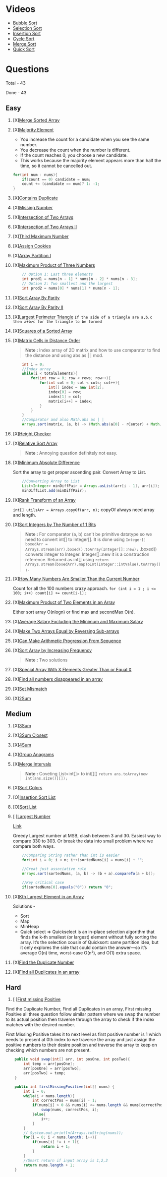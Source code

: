 # Videos
- [Bubble Sort](https://youtu.be/F5MZyqRp_IM)
- [Selection Sort](https://youtu.be/Nd4SCCIHFWk)
- [Insertion Sort](https://youtu.be/By_5-RRqVeE)
- [Cycle Sort](https://www.youtube.com/watch?v=JfinxytTYFQ&list=RDCMUCBGOUQHNNtNGcGzVq5rIXjw&start_radio=1&rv=JfinxytTYFQ&t=2)
- [Merge Sort](https://youtu.be/iKGAgWdgoRk)
- [Quick Sort](https://youtu.be/Z8svOqamag8)

# Questions

Total - 43

Done - 43

## Easy
1. [X][Merge Sorted Array](https://leetcode.com/problems/merge-sorted-array/)
1. [X][Majority Element](https://leetcode.com/problems/majority-element/)

    - You increase the count for a candidate when you see the same number.
    - You decrease the count when the number is different.
    - If the count reaches 0, you choose a new candidate.
    - This works because the majority element appears more than half the time, so it cannot be cancelled out.

    ```java
    for(int num : nums){
        if(count == 0) candidate = num;
        count += (candidate == num)? 1: -1;
    }
    ```

1. [X][Contains Duplicate](https://leetcode.com/problems/contains-duplicate/)
1. [X][Missing Number](https://leetcode.com/problems/missing-number/)
1. [X][Intersection of Two Arrays](https://leetcode.com/problems/intersection-of-two-arrays/)
1. [X][Intersection of Two Arrays II](https://leetcode.com/problems/intersection-of-two-arrays-ii/)
1. [X][Third Maximum Number](https://leetcode.com/problems/third-maximum-number/)
1. [X][Assign Cookies](https://leetcode.com/problems/assign-cookies/)
1. [X][Array Partition I](https://leetcode.com/problems/array-partition-i/)
1. [X][Maximum Product of Three Numbers](https://leetcode.com/problems/maximum-product-of-three-numbers/)

    ```java
        // Option 1: Last three elements
        int prod1 = nums[n - 1] * nums[n - 2] * nums[n - 3];
        // Option 2: Two smallest and the largest
        int prod2 = nums[0] * nums[1] * nums[n - 1];
    ```

1. [X][Sort Array By Parity](https://leetcode.com/problems/sort-array-by-parity/)
1. [X][Sort Array By Parity II](https://leetcode.com/problems/sort-array-by-parity-ii/)
1. [X][Largest Perimeter Triangle](https://leetcode.com/problems/largest-perimeter-triangle/)
    `If the side of a triangle are a,b,c then a+b>c for the triangle to be formed`
1. [X][Squares of a Sorted Array](https://leetcode.com/problems/squares-of-a-sorted-array/)
1. [X][Matrix Cells in Distance Order](https://leetcode.com/problems/matrix-cells-in-distance-order/)
    >**Note :** Index array of 2D matrix and how to use comparator to find the distance and using abs as | | mod.
    ```java
        int i = 0;
        //Index array
        while(i < totalElements){
            for(int row = 0; row < rows; row++){
                for(int col = 0; col < cols; col++){
                    int[] index = new int[2];
                    index[0] = row;
                    index[1] = col;
                    matrix[i++] = index;
                }
            }
        }
        //Comparator and also Math.abs as | |
        Arrays.sort(matrix, (a, b) -> (Math.abs(a[0] - rCenter) + Math.abs(a[1] - cCenter)) - (Math.abs(b[0] - rCenter) + Math.abs(b[1] - cCenter)));
    ```
1. [X][Height Checker](https://leetcode.com/problems/height-checker/)
1. [X][Relative Sort Array](https://leetcode.com/problems/relative-sort-array/)

    >**Note :** Annoying question definitely not easy.

1. [X][Minimum Absolute Difference](https://leetcode.com/problems/minimum-absolute-difference/)

    Sort the array to get proper ascending pair. Convert Array to List.
    ```java
        //Converting Array to List
        List<Integer> minDiffPair = Arrays.asList(arr[i - 1], arr[i]);
        minDiffList.add(minDiffPair);
    ```
1. [X][Rank Transform of an Array](https://leetcode.com/problems/rank-transform-of-an-array/)

    `int[] utilsArr = Arrays.copyOf(arr, n);` copyOf always need array and length.

1. [X][Sort Integers by The Number of 1 Bits](https://leetcode.com/problems/sort-integers-by-the-number-of-1-bits/)

    >**Note :** For comparator (a, b) can't be primitive datatype so we need to convert int[] to Integer[]. It is done using `Integer[] boxedArr = Arrays.stream(arr).boxed().toArray(Integer[]::new);` .boxed() converts integer to Integer. Integer[]::new it is a construction reference. Returned as int[] using `return Arrays.stream(boxedArr).mapToInt(Integer::intValue).toArray();`.

1. [X][How Many Numbers Are Smaller Than the Current Number](https://leetcode.com/problems/how-many-numbers-are-smaller-than-the-current-number/)

    Count for all the 100 numbers crazy approach.
    `for (int i = 1 ; i <= 100; i++) count[i] += count[i-1];`

1. [X][Maximum Product of Two Elements in an Array](https://leetcode.com/problems/maximum-product-of-two-elements-in-an-array/)

    Either sort array O(nlogn) or find max and secondMax O(n).

1. [X][Average Salary Excluding the Minimum and Maximum Salary](https://leetcode.com/problems/average-salary-excluding-the-minimum-and-maximum-salary/)
1. [X][Make Two Arrays Equal by Reversing Sub-arrays](https://leetcode.com/problems/make-two-arrays-equal-by-reversing-sub-arrays/)
1. [X][Can Make Arithmetic Progression From Sequence](https://leetcode.com/problems/can-make-arithmetic-progression-from-sequence/)
1. [X][Sort Array by Increasing Frequency](https://leetcode.com/problems/sort-array-by-increasing-frequency/)
    >**Note :** Two solutions
1. [X][Special Array With X Elements Greater Than or Equal X](https://leetcode.com/problems/special-array-with-x-elements-greater-than-or-equal-x/)
1. [X][Find all numbers disappeared in an array](https://leetcode.com/problems/find-all-numbers-disappeared-in-an-array/)
1. [X][Set Mismatch](https://leetcode.com/problems/set-mismatch/)
1. [X][2Sum](https://leetcode.com/problems/two-sum/)

## Medium
1. [X][3Sum](https://leetcode.com/problems/3sum/)
1. [X][3Sum Closest](https://leetcode.com/problems/3sum-closest/)
1. [X][4Sum](https://leetcode.com/problems/4sum/)
1. [X][Group Anagrams](https://leetcode.com/problems/group-anagrams/)
1. [X][Merge Intervals](https://leetcode.com/problems/merge-intervals/)
    >**Note :** Coveting List<int[]> to int[][] `return ans.toArray(new int[ans.size()][]);`
1. [X][Sort Colors](https://leetcode.com/problems/sort-colors/)
1. [O][Insertion Sort List](https://leetcode.com/problems/insertion-sort-list/)
1. [O][Sort List](https://leetcode.com/problems/sort-list/)
1. [ ][Largest Number](https://leetcode.com/problems/largest-number/)

    [Link](https://www.youtube.com/watch?v=WDx6Y4i4xJ8&ab_channel=NeetCode)
    
    Greedy Largest number at MSB, clash between 3 and 30. Easiest way to compare 330 to 303. Or break the data into small problem where we compare both ways.

    ```java
        //Comparing String rather than int is easier
        for(int i = 0; i < n; i++)sortedNums[i] = nums[i] + "";

        //Great just associative rule
        Arrays.sort(sortedNums, (a, b) -> (b + a).compareTo(a + b));

        //Key critical case
        if(sortedNums[0].equals("0")) return "0";
    ```

1. [X][Kth Largest Element in an Array](https://leetcode.com/problems/kth-largest-element-in-an-array/)

    Solutions - 
    - Sort
    - Map
    - MinHeap
    - Quick select => Quickselect is an in-place selection algorithm that finds the k-th smallest (or largest) element without fully sorting the array. It’s the selection cousin of Quicksort: same partition idea, but it only explores the side that could contain the answer—so it’s average O(n) time, worst-case O(n²), and O(1) extra space.

1. [X][Find the Duplicate Number](https://leetcode.com/problems/find-the-duplicate-number/)
1. [X][Find all Duplicates in an array](https://leetcode.com/problems/find-all-duplicates-in-an-array/)

## Hard
1. [ ][First missing Positive](https://leetcode.com/problems/first-missing-positive/)

Find the Duplicate Number, Find all Duplicates in an array, First missing Positive all three question follow similar pattern where we swap the number to its actual position then traverse through the array to check if the index matches with the desired number.

First Missing Positive takes it to next level as first positive number is 1 which needs to present at 0th index to we traverse the array and just assign the positive numbers to their desire position and traverse the array to keep on checking which numbers are not present.

```java
    public void swap(int[] arr, int posOne, int posTwo){
        int temp = arr[posOne];
        arr[posOne] = arr[posTwo];
        arr[posTwo] = temp;
    }

    public int firstMissingPositive(int[] nums) {
        int i = 0;
        while(i < nums.length){
            int correctPos = nums[i] - 1;
            if(nums[i] > 0 && nums[i] <= nums.length && nums[correctPos] != nums[i]){
                swap(nums, correctPos, i);
            }else{
                i++;
            }
        }
        // System.out.println(Arrays.toString(nums));
        for(i = 0; i < nums.length; i++){
            if(nums[i] != i + 1){
                return i + 1;
            }
        }
        //Smart return if input array is 1,2,3
        return nums.length + 1;
    }
```